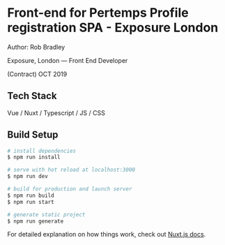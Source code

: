 # Front-end for Pertemps Profile registration SPA - Exposure London

Author: Rob Bradley

Exposure, London — Front End Developer 

(Contract) OCT 2019

## Tech Stack

Vue / Nuxt / Typescript / JS / CSS


## Build Setup

``` bash
# install dependencies
$ npm run install

# serve with hot reload at localhost:3000
$ npm run dev

# build for production and launch server
$ npm run build
$ npm run start

# generate static project
$ npm run generate
```

For detailed explanation on how things work, check out [Nuxt.js docs](https://nuxtjs.org).
